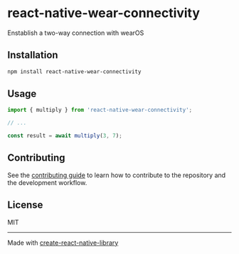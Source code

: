 # react-native-wear-connectivity

Enstablish a two-way connection with wearOS

## Installation

```sh
npm install react-native-wear-connectivity
```

## Usage

```js
import { multiply } from 'react-native-wear-connectivity';

// ...

const result = await multiply(3, 7);
```

## Contributing

See the [contributing guide](CONTRIBUTING.md) to learn how to contribute to the repository and the development workflow.

## License

MIT

---

Made with [create-react-native-library](https://github.com/callstack/react-native-builder-bob)
